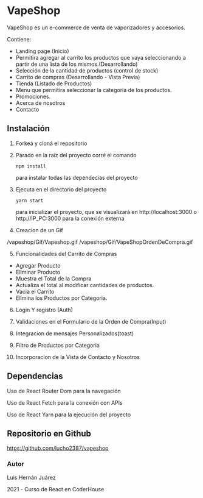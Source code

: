# VapeShop

VapeShop es un e-commerce de venta de vaporizadores y accesorios.

Contiene:

- Landing page (Inicio)
- Permitira agregar al carrito los productos que vaya seleccionando a partir de una lista de los mismos.(Desarrollando)
- Selección de la cantidad de productos (control de stock)
- Carrito de compras (Desarrollando - Vista Previa)
- Tienda (Listado de Productos)
- Menu que permitira seleccionar la categoria de los productos.
- Promociones.
- Acerca de nosotros
- Contacto

## Instalación

1. Forkeá y cloná el repositorio

2. Parado en la raíz del proyecto corré el comando

   ```
   npm install
   ```

   para instalar todas las dependecias del proyecto

3. Ejecuta en el directorio del proyecto

   ```
   yarn start
   ```

   para inicializar el proyecto, que se visualizará en http://localhost:3000 o http://IP_PC:3000 para la conexión externa

4. Creacion de un Gif

/vapeshop/Gif/Vapeshop.gif
/vapeshop/Gif/VapeShopOrdenDeCompra.gif


5. Funcionalidades del Carrito de Compras

- Agregar Producto
- Eliminar Producto
- Muestra el Total de la Compra
- Actualiza el total al modificar cantidades de productos.
- Vacia el Carrito
- Elimina los Productos por Categoria.

6. Login Y registro (Auth)

7. Validaciones en el Formulario de la Orden de Compra(Input)

8. Integracion de mensajes Personalizados(toast)
  
9. Filtro de Productos por Categoria 

10. Incorporacion de la Vista de Contacto y Nosotros 

## Dependencias

Uso de React Router Dom para la navegación

Uso de React Fetch para la conexión con APIs

Uso de React Yarn para la ejecución del proyecto

## Repositorio en Github

https://github.com/lucho2387/vapeshop

### Autor

Luis Hernán Juárez

2021 - Curso de React en CoderHouse
